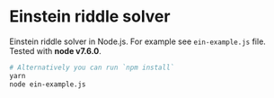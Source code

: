 # Einstein riddle solver
Einstein riddle solver in Node.js.
For example see `ein-example.js` file.
Tested with **node v7.6.0**.

```bash
# Alternatively you can run `npm install`
yarn
node ein-example.js
```